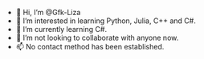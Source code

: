 - 👋 Hi, I’m @Gfk-Liza
- 👀 I’m interested in learning Python, Julia, C++ and C#.
- 🌱 I’m currently learning C#.
- 💞️ I’m not looking to collaborate with anyone now.
- 📫 No contact method has been established.

<!---
Gfk-Liza/Gfk-Liza is a ✨ special ✨ repository because its `README.md` (this file) appears on your GitHub profile.
You can click the Preview link to take a look at your changes.
--->
